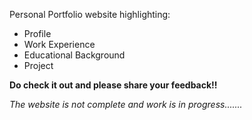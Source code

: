 Personal Portfolio website highlighting:
- Profile
- Work Experience
- Educational Background
- Project

**Do check it out and please share your feedback!!**

_The website is not complete and work is in progress......._
